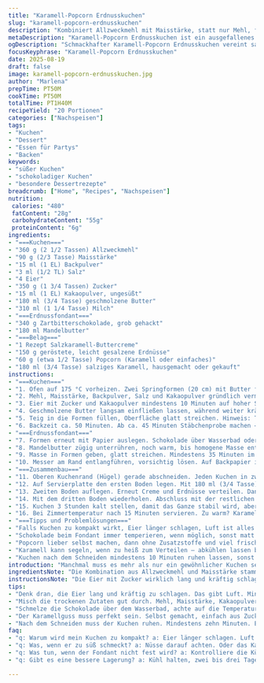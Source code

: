 ```yaml
---
title: "Karamell-Popcorn Erdnusskuchen"
slug: "karamell-popcorn-erdnusskuchen"
description: "Kombiniert Allzweckmehl mit Maisstärke, statt nur Mehl, für bessere Textur. Kakaopulver statt Vanille für kräftigen Geschmack. Eier mit Zucker luftig schlagen, wichtig für lockeren Teig. Öl durch geschmolzene Butter ersetzen für Aroma. Fondant mit Zartbitterschokolade und Mandelbutter variiert. Popcorn und Erdnüsse vorsichtig dosieren, sonst wird es schnell zu süß. Caramel als Topping, gern selbstgemacht mit leichter Meersalz-Note. Backzeit an Sicht- und Stäbchenprobe anpassen. Stufenweise schichten, zwischendurch kühlen für satte Konsistenz. Gekühlter Kuchen hält 3 Tage, schneller Verzehr empfohlen."
metaDescription: "Karamell-Popcorn Erdnusskuchen ist ein ausgefallenes Rezept mit süßem Karamell und knackigen Erdnüssen für ein unvergessliches Geschmackserlebnis"
ogDescription: "Schmackhafter Karamell-Popcorn Erdnusskuchen vereint salzige und süße Aromen. Ideal für besondere Anlässe und garantiert ein Hit bei Gästen."
focusKeyphrase: "Karamell-Popcorn Erdnusskuchen"
date: 2025-08-19
draft: false
image: karamell-popcorn-erdnusskuchen.jpg
author: "Marlena"
prepTime: PT50M
cookTime: PT50M
totalTime: PT1H40M
recipeYield: "20 Portionen"
categories: ["Nachspeisen"]
tags:
- "Kuchen"
- "Dessert"
- "Essen für Partys"
- "Backen"
keywords:
- "süßer Kuchen"
- "schokoladiger Kuchen"
- "besondere Dessertrezepte"
breadcrumb: ["Home", "Recipes", "Nachspeisen"]
nutrition: 
 calories: "480"
 fatContent: "28g"
 carbohydrateContent: "55g"
 proteinContent: "6g"
ingredients:
- "===Kuchen==="
- "360 g (2 1/2 Tassen) Allzweckmehl"
- "90 g (2/3 Tasse) Maisstärke"
- "15 ml (1 EL) Backpulver"
- "3 ml (1/2 TL) Salz"
- "4 Eier"
- "350 g (1 3/4 Tassen) Zucker"
- "15 ml (1 EL) Kakaopulver, ungesüßt"
- "180 ml (3/4 Tasse) geschmolzene Butter"
- "310 ml (1 1/4 Tasse) Milch"
- "===Erdnussfondant==="
- "340 g Zartbitterschokolade, grob gehackt"
- "180 ml Mandelbutter"
- "===Belag==="
- "1 Rezept Salzkaramell-Buttercreme"
- "150 g geröstete, leicht gesalzene Erdnüsse"
- "60 g (etwa 1/2 Tasse) Popcorn (Karamell oder einfaches)"
- "180 ml (3/4 Tasse) salziges Karamell, hausgemacht oder gekauft"
instructions:
- "===Kuchen==="
- "1. Ofen auf 175 °C vorheizen. Zwei Springformen (20 cm) mit Butter fetten, Böden mit Backpapier auslegen. Mehr Fett als üblich, damit der Rand nicht reißt beim Lösen."
- "2. Mehl, Maisstärke, Backpulver, Salz und Kakaopulver gründlich vermengen. Die Maisstärke feiner als Mehl, macht den Kuchen feinporiger. Wichtig, die Mischung abseits stellen."
- "3. Eier mit Zucker und Kakaopulver mindestens 10 Minuten auf hoher Stufe schlagen, bis die Masse hell und dicklich ist, fast kräuselig und im Strahl vom Rührbesen fällt. Die Luft im Teig sorgt für die lockere Krume."
- "4. Geschmolzene Butter langsam einfließen lassen, während weiter kräftig schlagen. Dann auf niedrigster Stufe abwechselnd Mehlmischung und Milch unterrühren. Immer in Etappen, nie alles sofort; sonst verklebt der Teig oder wird zäh."
- "5. Teig in die Formen füllen, Oberfläche glatt streichen. Hinweis: Teig nicht zu stark drücken, sonst kompakt."
- "6. Backzeit ca. 50 Minuten. Ab ca. 45 Minuten Stäbchenprobe machen – wenn kein feuchter Teig mehr kleben bleibt, rausnehmen. Kuchen in Form kurz abkühlen lassen, dann auf Gitter zum Vollauskühlen stürzen."
- "===Erdnussfondant==="
- "7. Formen erneut mit Papier auslegen. Schokolade über Wasserbad oder Mikrowelle schmelzen, aber nicht zu heiß – sonst wird sie grisselig."
- "8. Mandelbutter zügig unterrühren, noch warm, bis homogene Masse entsteht. Mandelbutter milder als Erdnussbutter, frischer Geschmack."
- "9. Masse in Formen geben, glatt streichen. Mindestens 35 Minuten im Kühlschrank fest werden lassen. Nicht überkühlen, sonst schwer zu schneiden."
- "10. Messer am Rand entlangführen, vorsichtig lösen. Auf Backpapier im Kühlschrank lagern bis zum Zusammenbau."
- "===Zusammenbau==="
- "11. Oberen Kuchenrand (Hügel) gerade abschneiden. Jeden Kuchen in zwei gleich dicke Böden schneiden – so vier Stück insgesamt."
- "12. Auf Servierplatte den ersten Boden legen. Mit 180 ml (3/4 Tasse) Salzkaramell-Buttercreme bestreichen. Mit 40 g Erdnüssen bestreuen. Fondantscheibe darauf setzen."
- "13. Zweiten Boden auflegen. Erneut Creme und Erdnüsse verteilen. Danach 90 ml (1/3 Tasse) Popcorn verteilen und Hälfte des Karamells darüber träufeln."
- "14. Mit dem dritten Boden wiederholen. Abschluss mit der restlichen Buttercreme, Popcorn und Karamell. Leicht mit Erdnüssen garnieren für schöne Struktur und Biss."
- "15. Kuchen 3 Stunden kalt stellen, damit das Ganze stabil wird, aber nicht zu fest, sonst verliert er seine Cremigkeit."
- "16. Bei Zimmertemperatur nach 15 Minuten servieren. Zu warm? Karamell läuft – ein bisschen erwärmen verzeiht das viel mehr als zu kalt servieren."
- "===Tipps und Problemlösungen==="
- "Falls Kuchen zu kompakt wirkt, Eier länger schlagen, Luft ist alles. Bei zu flüssigem Teig stattdessen Milch halbieren, dafür Creme fraiche für Feuchtigkeit."
- "Schokolade beim Fondant immer temperieren, wenn möglich, sonst matt und brüchig."
- "Popcorn lieber selbst machen, dann ohne Zusatzstoffe und viel frischer. Gekauftes oft zu süß, reduziert sonst Menge."
- "Karamell kann segeln, wenn zu heiß zum Verteilen – abkühlen lassen bis zähflüssig."
- "Kuchen nach dem Schneiden mindestens 10 Minuten ruhen lassen, sonst bricht Fondant oder Creme wird matschig."
introduction: "Manchmal muss es mehr als nur ein gewöhnlicher Kuchen sein. Die Kombination aus Karamell, Popcorn und Erdnuss gibt einen wilden, aber ausgewogenen Geschmacksmix. Habe mit diversen Varianten experimentiert, manches schmeckte zu süß, anderes zu trocken. Zuverlässig ist diese Version mit Maisstärke und Mandeln. Die Textur wird so perfekt gebunden, dass der Kuchen schnittfest bleibt ohne zu beschweren. Luftige Eiermasse und geschmolzene Butter statt Öl sorgen für saftige Krume. Der Trick ist die Balance zwischen süß und salzig, knusprig und cremig. Nicht überladen, sondern dosiert – dann funktionieren die Schichten. Ein bisschen Aufmerksamkeit beim Backen wird belohnt; die Gerüche im Haus machen vor dem Anschnitt schon hungerig."
ingredientsNote: "Die Kombination aus Allzweckmehl und Maisstärke stammt aus eigenen Versuchen, um die Kuchenstruktur luftig und zart zu erhalten. Kakaopulver gibt eine leichte Tiefe, ein Twist anstelle der klassischen Vanille. Butter hat Aroma, Öl habe ich öfter probiert, ist langsamer im Geschmack. Mandelbutter statt Erdnussbutter ist milder und harmonischer, auch Allergikerfreundlicher. Beim Karamell lieber selbst machen – da lohnt sich Geduld, und der Grad zwischen flüssig und klebrig ist entscheidend. Für die Nüsse am besten frisch rösten und leicht salzen, der Crunch macht hier viel aus. Popcorn wird entweder selbst gemacht oder aus dem Laden entstaubt. Uns hat das selbstgemachte Karamell und die Kombination mit Popcorn die richtige Balance gebracht."
instructionsNote: "Die Eier mit Zucker wirklich lang und kräftig schlagen, dann wächst der Teig enorm. Während des Einschlagens von Mehlmischung und Milch nie zu viel auf einmal nehmen. Immer gut vermengen, sonst gibt’s Klumpen, aber lieber kurz als zu lange rühren, sonst fällt die Luft raus. Das Backen ist keine exakte Wissenschaft, beobachte die Farbe und Stäbchenprobe. Der Kuchen sollte goldbraun, aber nicht trocken sein. Der Fondant braucht Ruhezeit zum Festwerden, nicht drängeln. Beim Schichten helfen kühle Hände und kurze Pausen, damit die Masse nicht wegrutscht. Creme großzügig, Popcorn möglichst trocken, dann hält alles. Ein Sahnehäubchen: Lass den Kuchen kurz bei Raumtemperatur stehen vor dem Anschneiden, so schmilzt das Karamell leicht und verbindet alles."
tips:
- "Denk dran, die Eier lang und kräftig zu schlagen. Das gibt Luft. Mindestens zehn Minuten, damit die Masse schaumig wird. Achte auf die Konsistenz. Wenn's hell und dicklich ist, ist's perfekt. Backpulver ist der Freund des Kuchens, kümmert euch gut darum."
- "Misch die trockenen Zutaten gut durch. Mehl, Maisstärke, Kakaopulver – alles zusammen. Das gibt den Teig Stabilität. Die Maisstärke macht das Ganze feiner. Anders als reines Mehl. Zu grob und du hast einen zähen Kuchen. Immer locker vermengen, ansonsten wird's klumpig."
- "Schmelze die Schokolade über dem Wasserbad, achte auf die Temperatur. Zu heiß und sie wird grisselig. Das ist nicht das Ziel. Auch die Mandelbutter sollte gut eingerührt werden. Zügig unter die warme Schokolade geben. Wenn's sich schwer vermengen lässt, vielleicht ein bisschen mehr Wärme hinzufügen."
- "Der Karamellguss muss perfekt sein. Selbst gemacht, einfach aus Zucker und Sahne. Aber achte darauf, dass er nicht zu heiß ist. Ansonsten läuft er beim Servieren davon. Am besten abkühlen lassen bis er zähflüssig ist. Wenn er auf dem Kuchen landet, gibt er einen tollen Glanz."
- "Nach dem Schneiden muss der Kuchen ruhen. Mindestens zehn Minuten. Es ist wichtig, damit die Schichten nicht verrutschen. Wenn die Füllung noch zu flüssig ist, wird es messy. Das ist ärgerlich, aber kühle Zeit bringt Halt. Die Zeiten exakt einhalten, bringt Stabilität."
faq:
- "q: Warum wird mein Kuchen zu kompakt? a: Eier länger schlagen. Luft ist wichtig, die lockert. Schokolade auch gut temperieren, wird sonst grisselig."
- "q: Was, wenn er zu süß schmeckt? a: Nüsse darauf achten. Oder das Karamell reduzieren. Kleines Experiment gehört dazu. Vielleicht auch die Milch halbieren."
- "q: Was tun, wenn der Fondant nicht fest wird? a: Kontrolliere die Kühlzeit. Zu warm ist nicht gut. Manchmal im Kühlschrank etwas länger lassen. Kleinere Stücke helfen beim Schneiden."
- "q: Gibt es eine bessere Lagerung? a: Kühl halten, zwei bis drei Tage. Alternativ in den Kühlschrank. Die Cremigkeit bleibt so länger erhalten."

---
```

